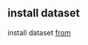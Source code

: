 ## install dataset

install dataset [from](https://github.com/leoweissbart/MachineLearningBasedSideChannelAttackonEdDSA)

